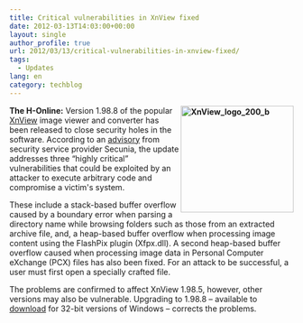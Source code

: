 ```yaml
---
title: Critical vulnerabilities in XnView fixed
date: 2012-03-13T14:03:00+00:00
layout: single
author_profile: true
url: 2012/03/13/critical-vulnerabilities-in-xnview-fixed/
tags:
  - Updates
lang: en
category: techblog
---
```

**[<img title="XnView_logo_200_b" border="0" alt="XnView_logo_200_b" align="right" src="http://lh5.ggpht.com/-Y_NJ_SEAJug/T19Mqmnrc8I/AAAAAAAAFJU/7mozpWFBozE/XnView_logo_200_b_thumb%25255B1%25255D.png?imgmax=800" width="200" height="189" />](http://lh5.ggpht.com/-wpI1llNwDF0/T19Mk2lStvI/AAAAAAAAFJM/bzIBmAL6aGY/s1600-h/XnView_logo_200_b%25255B3%25255D.png)The H-Online:** Version 1.98.8 of the popular [XnView](http://www.xnview.com/en/index.html) image viewer and converter has been released to close security holes in the software. According to an [advisory](http://secunia.com/advisories/47388/) from security service provider Secunia, the update addresses three “highly critical” vulnerabilities that could be exploited by an attacker to execute arbitrary code and compromise a victim's system. 

These include a stack-based buffer overflow caused by a boundary error when parsing a directory name while browsing folders such as those from an extracted archive file, and, a heap-based buffer overflow when processing image content using the FlashPix plugin (Xfpx.dll). A second heap-based buffer overflow caused when processing image data in Personal Computer eXchange (PCX) files has also been fixed. For an attack to be successful, a user must first open a specially crafted file. 

The problems are confirmed to affect XnView 1.98.5, however, other versions may also be vulnerable. Upgrading to 1.98.8 – available to [download](http://www.xnview.com/en/downloadwin32.html) for 32-bit versions of Windows – corrects the problems.